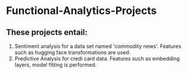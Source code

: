 # Functional-Analytics-Projects
## These projects entail:
1. Sentiment analysis for a data set named 'commodity news'. Features such as hugging face transformations are used.
2. Predictive Analysis for credi card data. Features such as embedding layers, model fitting is performed.
